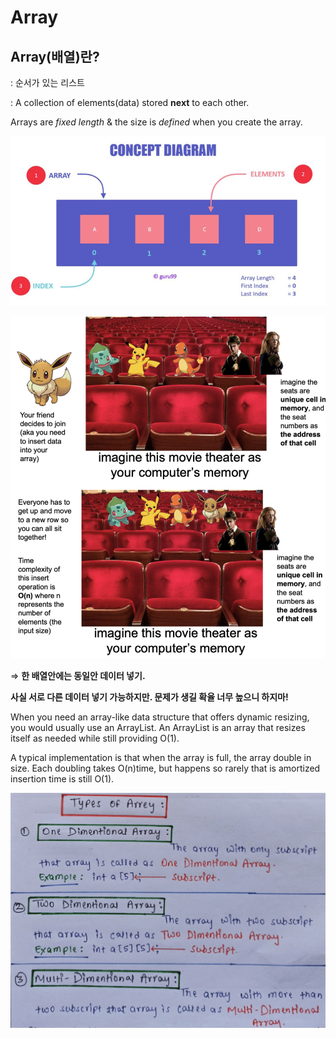 # Array

## Array(배열)란?

: 순서가 있는 리스트

: A collection of elements(data) stored **next** to each other.

Arrays are _fixed length_ & the size is _defined_ when you create the array.

![1711722306333](image/3.Array_String/1711722306333.png)



![1711722322568](image/3.Array_String/1711722322568.png)

⇒ **한 배열안에는 동일안 데이터 넣기.**

**사실 서로 다른 데이터 넣기 가능하지만. 문제가 생길 확율 너무 높으니 하지마!**

When you need an array-like data structure that offers dynamic resizing, you would usually use an ArrayList. An ArrayList is an array that resizes itself as needed while still providing O(1).

A typical implementation is that when the array is full, the array double in size. Each doubling takes O(n)time, but happens so rarely that is amortized insertion time is still O(1).


![1711722338180](image/3.Array_String/1711722338180.png)
